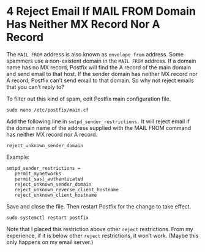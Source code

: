 # 4 Reject Email If MAIL FROM Domain Has Neither MX Record Nor A Record

The `MAIL FROM` address is also known as `envelope from` address. Some spammers use a non-existent domain in the `MAIL FROM` address. If a domain name has no MX record, Postfix will find the A record of the main domain and send email to that host. If the sender domain has neither MX record nor A record, Postfix can’t send email to that domain. So why not reject emails that you can’t reply to?


To filter out this kind of spam, edit Postfix main configuration file.

````
sudo nano /etc/postfix/main.cf
````
Add the following line in `smtpd_sender_restrictions.` It will reject email if the domain name of the address supplied with the MAIL FROM command has neither MX record nor A record.
````
reject_unknown_sender_domain
````
Example:

````
smtpd_sender_restrictions =
   permit_mynetworks
   permit_sasl_authenticated
   reject_unknown_sender_domain
   reject_unknown_reverse_client_hostname
   reject_unknown_client_hostname
````
Save and close the file. Then restart Postfix for the change to take effect.

````
sudo systemctl restart postfix
````
Note that I placed this restriction above other `reject` restrictions. From my experience, if it is below other `reject` restrictions, it won’t work. (Maybe this only happens on my email server.)


